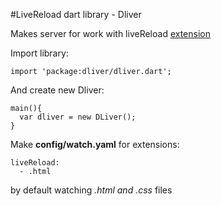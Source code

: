 #LiveReload dart library - Dliver

Makes server for work with liveReload [extension](https://chrome.google.com/webstore/detail/livereload/jnihajbhpnppcggbcgedagnkighmdlei)

Import library:

```
import 'package:dliver/dliver.dart';

```

And create new Dliver:

```
main(){
  var dliver = new DLiver();
}
```

Make **config/watch.yaml** for extensions:

```
liveReload:
  - .html

```

by default watching *.html and .css* files
